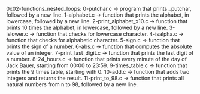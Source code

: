 0x02-functions_nested_loops:
0-putchar.c ->  program that prints _putchar, followed by a new line.
1-alphabet.c ->  function that prints the alphabet, in lowercase, followed by a new line.
2-print_alphabet_x10.c ->  function that prints 10 times the alphabet, in lowercase, followed by a new line.
3-islower.c ->  function that checks for lowercase character.
4-isalpha.c ->  function that checks for alphabetic character.
5-sign.c ->  function that prints the sign of a number.
6-abs.c ->  function that computes the absolute value of an integer.
7-print_last_digit.c ->  function that prints the last digit of a number.
8-24_hours.c ->  function that prints every minute of the day of Jack Bauer, starting from 00:00 to 23:59.
9-times_table.c ->  function that prints the 9 times table, starting with 0.
10-add.c ->  function that adds two integers and returns the result.
11-print_to_98.c ->  function that prints all natural numbers from n to 98, followed by a new line.
